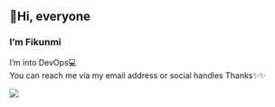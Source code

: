 ## 👋Hi, everyone

### I’m Fikunmi

I’m into DevOps💻
<br>
You can reach me via my email address or social handles
Thanks✨✨

<!DOCTYPE html>
<html>
<head>
	<meta charset="utf-8">
	<meta name="viewport" content="width=device-width, initial-scale=1">
</head>
<body>
	<a href=": http://www.linkedin.com/in/fikunmi-adejare-4b0a641b8">
		<img src="linkedin.png">
	</a>

</body>
</html>
<!---
Adesam97/Adesam97 is a ✨ special ✨ repository because its `README.md` (this file) appears on your GitHub profile.
You can click the Preview link to take a look at your changes.
--->

